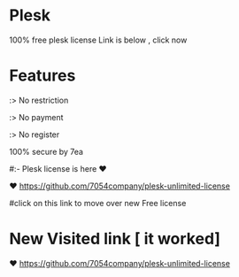 # Plesk 

 100% free plesk license 
 Link is below , click now 
# Features
:> No restriction

:> No payment

:> No register

100% secure by 7ea

#:- Plesk license is here  ♥

♥ https://github.com/7054company/plesk-unlimited-license

#click on this link to move over new Free license

# New Visited link [ it worked]
 ♥ https://github.com/7054company/plesk-unlimited-license
